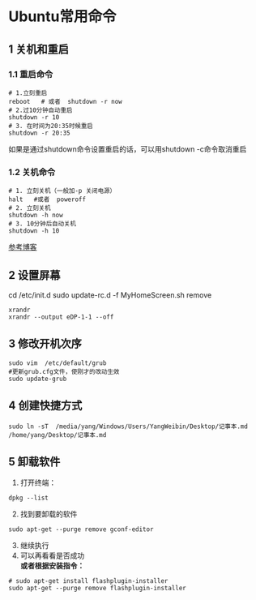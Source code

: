 # Ubuntu常用命令  
## 1 关机和重启  
### 1.1 重启命令     
```shell  
# 1.立刻重启
reboot   # 或者  shutdown -r now
# 2.过10分钟自动重启
shutdown -r 10 
# 3. 在时间为20:35时候重启
shutdown -r 20:35 
```
如果是通过shutdown命令设置重启的话，可以用shutdown -c命令取消重启   
### 1.2 关机命令  
```shell
# 1. 立刻关机（一般加-p 关闭电源）
halt   #或者  poweroff
# 2. 立刻关机
shutdown -h now 
# 3. 10分钟后自动关机 
shutdown -h 10 
```
[参考博客](https://www.cnblogs.com/jiu0821/p/8420672.html)  
## 2 设置屏幕  

cd /etc/init.d
sudo update-rc.d -f MyHomeScreen.sh remove
```shell
xrandr
xrandr --output eDP-1-1 --off 
```
## 3 修改开机次序  
```shell
sudo vim  /etc/default/grub
#更新grub.cfg文件，使刚才的改动生效  
sudo update-grub
```
## 4 创建快捷方式  
```shell
sudo ln -sT  /media/yang/Windows/Users/YangWeibin/Desktop/记事本.md      /home/yang/Desktop/记事本.md
```  
## 5 卸载软件 
1. 打开终端：  
```shell
dpkg --list
```
2. 找到要卸载的软件  
```shell
sudo apt-get --purge remove gconf-editor
```
3. 继续执行  
4. 可以再看看是否成功  
**或者根据安装指令：**  
```shell
# sudo apt-get install flashplugin-installer
sudo apt-get --purge remove flashplugin-installer
```



  


